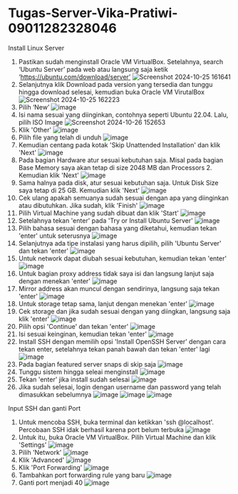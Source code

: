 # Tugas-Server-Vika-Pratiwi-09011282328046
Install Linux Server
1. Pastikan sudah menginstall Oracle VM VirtualBox. Setelahnya, search ‘Ubuntu Server’ pada web atau langsung saja ketik ‘https://ubuntu.com/download/server’
![Screenshot 2024-10-25 161641](https://github.com/user-attachments/assets/73920c13-e2f9-459f-9325-7b94342a78e6)
2. Selanjutnya klik Download pada version yang tersedia dan tunggu hingga download selesai, kemudian buka Oracle VM VirutalBox
![Screenshot 2024-10-25 162223](https://github.com/user-attachments/assets/968393c9-2e14-49b4-a321-1082623141f6)
3. Pilih ‘New’
![image](https://github.com/user-attachments/assets/2f20c500-7441-4c1b-8e36-b83110a1b356)
4. Isi nama sesuai yang diinginkan, contohnya seperti Ubuntu 22.04. Lalu, pilih ISO Image
![Screenshot 2024-10-26 152653](https://github.com/user-attachments/assets/11eb1bc9-0690-421e-a58f-c6ebf778f5c3)
5. Klik 'Other'
![image](https://github.com/user-attachments/assets/fc493947-0458-4e20-b5a3-9548228b5387)
6. Pilih file yang telah di unduh
![image](https://github.com/user-attachments/assets/c247c236-ba66-47f8-851f-377bb47d5ced)
7. Kemudian centang pada kotak 'Skip Unattended Installation' dan klik 'Next'
![image](https://github.com/user-attachments/assets/ed6f88ea-d54b-453f-99cd-7a7d85fee99e)
8. Pada bagian Hardware atur sesuai kebutuhan saja. Misal pada bagian Base Memory saya akan tetap di size 2048 MB dan Processors 2. Kemudian klik 'Next'
![image](https://github.com/user-attachments/assets/327283a1-4d58-446b-a307-d8c8e159859c)
9. Sama halnya pada disk, atur sesuai kebutuhan saja. Untuk Disk Size saya tetap di 25 GB. Kemudian klik 'Next'
![image](https://github.com/user-attachments/assets/b5f5230f-4804-413f-836f-523239c6351e)
10. Cek ulang apakah semuanya sudah sesuai dengan apa yang diinginkan atau dibutuhkan. Jika sudah, klik 'Finish'
![image](https://github.com/user-attachments/assets/61cabb3d-7da7-4425-85d2-1029d8309abe)
11. Pilih Virtual Machine yang sudah dibuat dan klik 'Start'
![image](https://github.com/user-attachments/assets/b9d98561-c54b-44b6-b3e3-0ae3bb1f50cd)
12. Setelahnya tekan 'enter' pada 'Try or Install Ubuntu Server'
![image](https://github.com/user-attachments/assets/110ead4d-6de4-4b3d-bf7f-1fefa282993e)
13. Pilih bahasa sesuai dengan bahasa yang diketahui, kemudian tekan 'enter' untuk seterusnya
![image](https://github.com/user-attachments/assets/ac7cccd5-f22a-4bf7-84f0-f8e9606515ec)
14. Selanjutnya ada tipe instalasi yang harus dipilih, pilih 'Ubuntu Server' dan tekan 'enter'
![image](https://github.com/user-attachments/assets/3f105d74-01aa-41d8-88f7-1753958918b9)
15. Untuk network dapat diubah sesuai kebutuhan, kemudian tekan 'enter'
![image](https://github.com/user-attachments/assets/68496690-dca9-4783-81c4-c4e2ae1c4cfd)
16. Untuk bagian proxy address tidak saya isi dan langsung lanjut saja dengan menekan 'enter'
![image](https://github.com/user-attachments/assets/40d7c525-4daf-4830-b9d6-101f46633399)
17. Mirror address akan muncul dengan sendirinya, langsung saja tekan 'enter'
![image](https://github.com/user-attachments/assets/6e898226-e2a5-4089-a3c3-8aa956eb1244)
18. Untuk storage tetap sama, lanjut dengan menekan 'enter'
![image](https://github.com/user-attachments/assets/d59b7221-ff73-4ce2-9cd4-5dcea2f8233b)
19. Cek storage dan jika sudah sesuai dengan yang diingkan, langsung saja klik 'enter'
![image](https://github.com/user-attachments/assets/2c811aa1-9378-4439-8f55-17525cac16b1)
20. Pilih opsi 'Continue' dan tekan 'enter'
![image](https://github.com/user-attachments/assets/1f85b460-00e5-4e07-b41f-ceb789f0a1d8)
21. Isi sesuai keinginan, kemudian tekan 'enter'
![image](https://github.com/user-attachments/assets/419c3bea-d2b7-4fa0-a4f3-735ff1a69405)
22. Install SSH dengan memilih opsi 'Install OpenSSH Server' dengan cara tekan enter, setelahnya tekan panah bawah dan tekan 'enter' lagi
![image](https://github.com/user-attachments/assets/818180b5-9f1a-4cd2-81e5-efda97ac6678)
23. Pada bagian featured server snaps di skip saja
![image](https://github.com/user-attachments/assets/3bff0061-a4b9-4e46-bb37-2f158015c2ae)
24. Tunggu sistem hingga seleai menginstall
![image](https://github.com/user-attachments/assets/a031d22b-4a46-4d0f-937d-4b2897ff7d30)
25. Tekan 'enter' jika install sudah selesai
![image](https://github.com/user-attachments/assets/aef8f41e-27bb-4b0d-8366-bcafb7a68572)
26. Jika sudah selesai, login dengan username dan password yang telah dimasukkan sebelumnya
![image](https://github.com/user-attachments/assets/1db895c1-e493-449a-9e8f-454a018ee4a7)
![image](https://github.com/user-attachments/assets/708f3ec3-edec-4944-8918-1c604b8daf53)
![image](https://github.com/user-attachments/assets/ffb901e5-b7f9-4743-84b7-5aecebd4e863)

Input SSH dan ganti Port
1. Untuk mencoba SSH, buka terminal dan ketikkan 'ssh <username>@localhost'. Percobaan SSH idak berhasil karena port belum terbuka
![image](https://github.com/user-attachments/assets/3a52f57e-5fd5-40ff-84b8-9a8f25799cca)
2. Untuk itu, buka Oracle VM VirtualBox. Pilih Virtual Machine dan klik 'Settings'
![image](https://github.com/user-attachments/assets/bb3058ce-e7b3-4591-9c4d-08acf93a7f2c)
3. Pilih 'Network'
![image](https://github.com/user-attachments/assets/701e299e-5ec7-4f98-b37c-82623a40bbbb)
4. Klik 'Advanced'
![image](https://github.com/user-attachments/assets/cfc70977-4b9f-4824-b027-89c3f706ecdd)
5. Klik 'Port Forwarding'
![image](https://github.com/user-attachments/assets/e91dfb55-305e-4d22-9eb2-4a4bcc919c2d)
6. Tambahkan port forwarding rule yang baru
![image](https://github.com/user-attachments/assets/6129ebb9-b37a-4bf2-af06-bd4b2f17a2e6)
7. Ganti port menjadi 40
![image](https://github.com/user-attachments/assets/c2638cc8-8929-4095-ae90-43f473dd1753)


